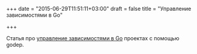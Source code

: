 +++
date = "2015-06-29T11:51:11+03:00"
draft = false
title = "Управление зависимостями в Go"

+++

<p>Статья про <a href="http://blog.codeship.com/godep-dependency-management-in-golang/">управление зависимостями в Go</a> проектах с помощью godep.</p>

